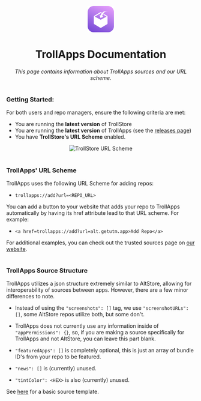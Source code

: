 <p align="center">
    <img src="../../assets/ResonanceStoreIcon.png" alt="Logo" width="70" height="70"></img>
</p>


<h1 align="center">TrollApps Documentation</h1>
<h6 align="center">This page contains information about TrollApps sources and our URL scheme.</h6>

#

### Getting Started:

For both users and repo managers, ensure the following criteria are met:

* You are running the **latest version** of TrollStore
* You are running the **latest version** of TrollApps (see the <a href="https://github.com/TheResonanceTeam/TrollApps/releases" target="_blank" rel="noopener noreferrer">releases page</a>)
* You have **TrollStore's URL Scheme** enabled.

<p align="center">
    <img src="https://raw.githubusercontent.com/TheResonanceTeam/TrollApps/main/assets/Docs/img/TS_URL_Scheme.jpeg" alt="TrollStore URL Scheme" width="420" height="auto"></img>
<p>

#

### TrollApps' URL Scheme

TrollApps uses the following URL Scheme for adding repos:

* `trollapps://add?url=<REPO_URL>`

You can add a button to your website that adds your repo to TrollApps automatically by having its href attribute lead to that URL scheme. For example:

* `<a href=trollapps://add?url=alt.getutm.app>Add Repo</a>`

For additional examples, you can check out the trusted sources page on <a href="https://theresonanceteam.github.io/trusted-sources" target="_blank" rel="noopener noreferrer">our website</a>.

#

### TrollApps Source Structure

TrollApps utilizes a json structure extremely similar to AltStore, allowing for interoperability of sources between apps. However, there are a few minor differences to note.

* Instead of using the `"screenshots": []` tag, we use `"screenshotURLs": []`, some AltStore repos utilize both, but some don't. 

* TrollApps does not currently use any information inside of `"appPermissions": {}`, so, if you are making a source specifically for TrollApps and not AltStore, you can leave this part blank.

* `"featuredApps": []` is completely optional, this is just an array of bundle ID's from your repo to be featured. 

* `"news": []` is (currently) unused.

* `"tintColor": <HEX>` is also (currently) unused.

See <a href="https://raw.githubusercontent.com/TheResonanceTeam/TrollApps/main/assets/Docs/repo_template.json" target="_blank" rel="noopener noreferrer">here</a> for a basic source template.